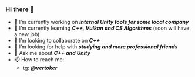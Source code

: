 ### Hi there 👋

- 🔭 I’m currently working on _**internal Unity tools for some local company**_
- 🌱 I’m currently learning _**C++, Vulkan and CS Algorithms**_ (soon will have a new job)
- 👯 I’m looking to collaborate on _**C++**_
- 🤔 I’m looking for help with _**studying and more professional friends**_
- 💬 Ask me about _**C++ and Unity**_
- 📫 How to reach me:
  - tg: _**@vertoker**_

<!--
**vertoker/vertoker** is a ✨ _special_ ✨ repository because its `README.md` (this file) appears on your GitHub profile.

Here are some ideas to get you started:

- 🔭 I’m currently working on ...
- 🌱 I’m currently learning ...
- 👯 I’m looking to collaborate on ...
- 🤔 I’m looking for help with ...
- 💬 Ask me about ...
- 📫 How to reach me: ...
- 😄 Pronouns: ...
- ⚡ Fun fact: ...
-->
